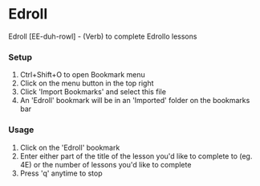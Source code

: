 # Edroll
Edroll [EE-duh-rowl] - (Verb) to complete Edrollo lessons

### Setup
1. Ctrl+Shift+O to open Bookmark menu
2. Click on the menu button in the top right
3. Click 'Import Bookmarks' and select this file
4. An 'Edroll' bookmark will be in an 'Imported' folder on the bookmarks bar

### Usage
1. Click on the 'Edroll' bookmark
2. Enter either part of the title of the lesson you'd like to complete to (eg. 4E) or the number of lessons you'd like to complete
3. Press 'q' anytime to stop
